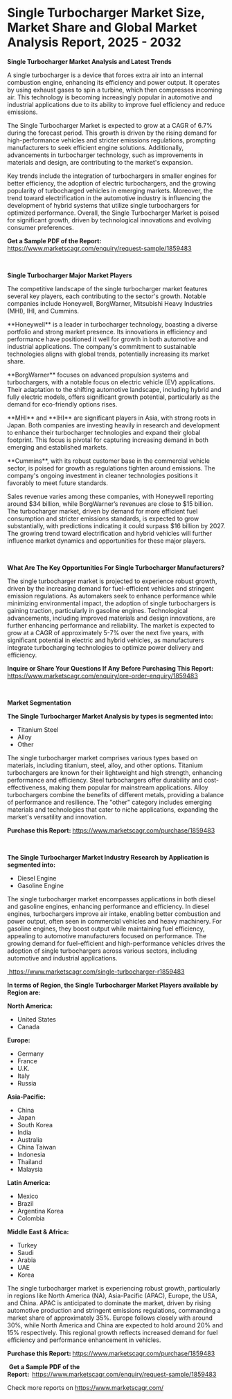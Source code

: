 <p><h1>Single Turbocharger Market Size, Market Share and Global Market Analysis Report, 2025 - 2032</h1></p><p><strong>Single Turbocharger Market Analysis and Latest Trends</strong></p>
<p><p>A single turbocharger is a device that forces extra air into an internal combustion engine, enhancing its efficiency and power output. It operates by using exhaust gases to spin a turbine, which then compresses incoming air. This technology is becoming increasingly popular in automotive and industrial applications due to its ability to improve fuel efficiency and reduce emissions.</p><p>The Single Turbocharger Market is expected to grow at a CAGR of 6.7% during the forecast period. This growth is driven by the rising demand for high-performance vehicles and stricter emissions regulations, prompting manufacturers to seek efficient engine solutions. Additionally, advancements in turbocharger technology, such as improvements in materials and design, are contributing to the market's expansion. </p><p>Key trends include the integration of turbochargers in smaller engines for better efficiency, the adoption of electric turbochargers, and the growing popularity of turbocharged vehicles in emerging markets. Moreover, the trend toward electrification in the automotive industry is influencing the development of hybrid systems that utilize single turbochargers for optimized performance. Overall, the Single Turbocharger Market is poised for significant growth, driven by technological innovations and evolving consumer preferences.</p></p>
<p><strong>Get a Sample PDF of the Report:&nbsp;</strong> <a href="https://www.marketscagr.com/enquiry/request-sample/1859483?utm_campaign=2648&utm_medium=2&utm_source=Github&utm_content=ia&utm_term=08042025&utm_id=single-turbocharger">https://www.marketscagr.com/enquiry/request-sample/1859483</a></p>
<p>&nbsp;</p>
<p><strong>Single Turbocharger Major Market Players</strong></p>
<p><p>The competitive landscape of the single turbocharger market features several key players, each contributing to the sector's growth. Notable companies include Honeywell, BorgWarner, Mitsubishi Heavy Industries (MHI), IHI, and Cummins.</p><p>**Honeywell** is a leader in turbocharger technology, boasting a diverse portfolio and strong market presence. Its innovations in efficiency and performance have positioned it well for growth in both automotive and industrial applications. The company's commitment to sustainable technologies aligns with global trends, potentially increasing its market share.</p><p>**BorgWarner** focuses on advanced propulsion systems and turbochargers, with a notable focus on electric vehicle (EV) applications. Their adaptation to the shifting automotive landscape, including hybrid and fully electric models, offers significant growth potential, particularly as the demand for eco-friendly options rises.</p><p>**MHI** and **IHI** are significant players in Asia, with strong roots in Japan. Both companies are investing heavily in research and development to enhance their turbocharger technologies and expand their global footprint. This focus is pivotal for capturing increasing demand in both emerging and established markets.</p><p>**Cummins**, with its robust customer base in the commercial vehicle sector, is poised for growth as regulations tighten around emissions. The company's ongoing investment in cleaner technologies positions it favorably to meet future standards.</p><p>Sales revenue varies among these companies, with Honeywell reporting around $34 billion, while BorgWarner’s revenues are close to $15 billion. The turbocharger market, driven by demand for more efficient fuel consumption and stricter emissions standards, is expected to grow substantially, with predictions indicating it could surpass $16 billion by 2027. The growing trend toward electrification and hybrid vehicles will further influence market dynamics and opportunities for these major players.</p></p>
<p>&nbsp;</p>
<p><strong>What Are The Key Opportunities For Single Turbocharger Manufacturers?</strong></p>
<p><p>The single turbocharger market is projected to experience robust growth, driven by the increasing demand for fuel-efficient vehicles and stringent emission regulations. As automakers seek to enhance performance while minimizing environmental impact, the adoption of single turbochargers is gaining traction, particularly in gasoline engines. Technological advancements, including improved materials and design innovations, are further enhancing performance and reliability. The market is expected to grow at a CAGR of approximately 5-7% over the next five years, with significant potential in electric and hybrid vehicles, as manufacturers integrate turbocharging technologies to optimize power delivery and efficiency.</p></p>
<p><strong>Inquire or Share Your Questions If Any Before Purchasing This Report:</strong> <a href="https://www.marketscagr.com/enquiry/pre-order-enquiry/1859483?utm_campaign=2648&utm_medium=2&utm_source=Github&utm_content=ia&utm_term=08042025&utm_id=single-turbocharger">https://www.marketscagr.com/enquiry/pre-order-enquiry/1859483</a></p>
<p>&nbsp;</p>
<p><strong>Market Segmentation</strong></p>
<p><strong>The Single Turbocharger Market Analysis by types is segmented into:</strong></p>
<p><ul><li>Titanium Steel</li><li>Alloy</li><li>Other</li></ul></p>
<p><p>The single turbocharger market comprises various types based on materials, including titanium, steel, alloy, and other options. Titanium turbochargers are known for their lightweight and high strength, enhancing performance and efficiency. Steel turbochargers offer durability and cost-effectiveness, making them popular for mainstream applications. Alloy turbochargers combine the benefits of different metals, providing a balance of performance and resilience. The "other" category includes emerging materials and technologies that cater to niche applications, expanding the market's versatility and innovation.</p></p>
<p><strong>Purchase this Report:&nbsp;</strong><a href="https://www.marketscagr.com/purchase/1859483?utm_campaign=2648&utm_medium=2&utm_source=Github&utm_content=ia&utm_term=08042025&utm_id=single-turbocharger">https://www.marketscagr.com/purchase/1859483</a></p>
<p>&nbsp;</p>
<p><strong>The Single Turbocharger Market Industry Research by Application is segmented into:</strong></p>
<p><ul><li>Diesel Engine</li><li>Gasoline Engine</li></ul></p>
<p><p>The single turbocharger market encompasses applications in both diesel and gasoline engines, enhancing performance and efficiency. In diesel engines, turbochargers improve air intake, enabling better combustion and power output, often seen in commercial vehicles and heavy machinery. For gasoline engines, they boost output while maintaining fuel efficiency, appealing to automotive manufacturers focused on performance. The growing demand for fuel-efficient and high-performance vehicles drives the adoption of single turbochargers across various sectors, including automotive and industrial applications.</p></p>
<p><a href="https://www.marketscagr.com/single-turbocharger-r1859483?utm_campaign=2648&utm_medium=2&utm_source=Github&utm_content=ia&utm_term=08042025&utm_id=single-turbocharger">&nbsp;https://www.marketscagr.com/single-turbocharger-r1859483</a></p>
<p><strong>In terms of Region, the Single Turbocharger Market Players available by Region are:</strong></p>
<p>
    <p> <strong> North America: </strong>
        <ul>
            <li>United States</li>
            <li>Canada</li>
        </ul>
        </p> 
    <p> <strong> Europe: </strong>
        <ul>
            <li>Germany</li>
            <li>France</li>
            <li>U.K.</li>
            <li>Italy</li>
            <li>Russia</li>
        </ul>
        </p> 
    <p> <strong> Asia-Pacific: </strong>
        <ul>
            <li>China</li>
            <li>Japan</li>
            <li>South Korea</li>
            <li>India</li>
            <li>Australia</li>
            <li>China Taiwan</li>
            <li>Indonesia</li>
            <li>Thailand</li>
            <li>Malaysia</li>
        </ul>
        </p> 
    <p> <strong> Latin America: </strong>
        <ul>
            <li>Mexico</li>
            <li>Brazil</li>
            <li>Argentina Korea</li>
            <li>Colombia</li>
        </ul>
        </p> 
    <p> <strong> Middle East & Africa: </strong>
        <ul>
            <li>Turkey</li>
            <li>Saudi</li>
            <li>Arabia</li>
            <li>UAE</li>
            <li>Korea</li>
        </ul>
    </p>
    </p>
<p><p>The single turbocharger market is experiencing robust growth, particularly in regions like North America (NA), Asia-Pacific (APAC), Europe, the USA, and China. APAC is anticipated to dominate the market, driven by rising automotive production and stringent emissions regulations, commanding a market share of approximately 35%. Europe follows closely with around 30%, while North America and China are expected to hold around 20% and 15% respectively. This regional growth reflects increased demand for fuel efficiency and performance enhancement in vehicles.</p></p>
<p><strong>Purchase this Report: </strong><a href="https://www.marketscagr.com/purchase/1859483?utm_campaign=2648&utm_medium=2&utm_source=Github&utm_content=ia&utm_term=08042025&utm_id=single-turbocharger">https://www.marketscagr.com/purchase/1859483</a></p>
<p>&nbsp;<strong>Get a Sample PDF of the Report:&nbsp;&nbsp;</strong><a href="https://www.marketscagr.com/enquiry/request-sample/1859483?utm_campaign=2648&utm_medium=2&utm_source=Github&utm_content=ia&utm_term=08042025&utm_id=single-turbocharger">https://www.marketscagr.com/enquiry/request-sample/1859483</a></p>
<p><strong></strong></p>
<p>Check more reports on <a href="https://www.marketscagr.com/?utm_campaign=2648&utm_medium=2&utm_source=Github&utm_content=ia&utm_term=08042025&utm_id=single-turbocharger">https://www.marketscagr.com/</a></p>